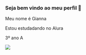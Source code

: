 ### Seja bem vindo ao meu perfil 🍒

Meu nome é Gianna

Estou estudadando no Alura

3º ano A

![](https://media1.tenor.com/m/5BYK-WS0__gAAAAd/cool-fun.gif)
